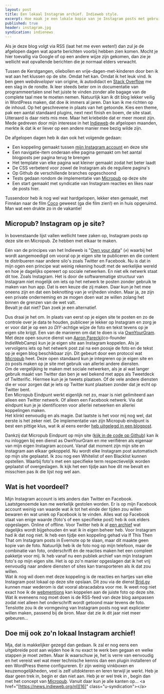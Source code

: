 ```yaml
---
layout: post
title: Een lokaal Instagram archief. Indieweb style. 
excerpt: Hoe maak je een lokale kopie van je Instagram posts met gebruik van eigen scripts en open source diensten?
published: true
header: instagram.jpg
syndication: indienews
---
```

Als je deze blog volgt via RSS (laat het me even weten!) dan zul je de afgelopen dagen wat aparte berichten voorbij hebben zien komen. Mocht je hier toevallig via Google of op een andere wijze zijn gekomen, dan zie je wellicht wat opvallende berichten die je normaal elders verwacht. 

Tussen de Kerstgangen, oliebollen en vrije-dagen-met-kinderen door ben ik wat aan het klussen op de site. Omdat het kan. Omdat ik het leuk vind. Ik ben geen *webdeveloper* van origine, ik autodidact en [Stack Overflow][1] me een slag in de rondte. Ik leer steeds beter om in documentatie van programmeertalen snel het juiste te vinden zonder alle bagage van de complete taal mee te moeten nemen. Natuurlijk kan ik dit blog lekker veilig in WordPress maken, dat doe ik immers al jaren. Dan kan ik me richten op de inhoud. Op het geschrevene in plaats van het getoonde. Kies een theme, pak een aantal standaard plugins, next next finish en boem, de site staat. Uiteraard is daar niets mis mee. Maar het kriebelde dat er meer moest zijn. Mede gedreven door mijn interesse in het [Indieweb][2] de afgelopen maanden, merkte ik dat ik er liever op een andere manier mee bezig wilde zijn. 

De afgelopen dagen heb ik dan ook het volgende gedaan: 
* Een koppeling gemaakt tussen [mijn Instagram account][3] en deze site
* Een navigatie-item onderaan elke pagina gemaakt om het aantal blogposts per pagina terug te brengen
* Het template van elke pagina wat kleiner gemaakt zodat het beter laadt
* De CSS verbeterd voor zowel de Instagram als de reguliere pagina's
* Op Github de verschillende branches opgeschoond
* Tests gedaan rondom de implementatie van [Micropub][4] op deze site
* Een start gemaakt met syndicatie van Instagram reacties en likes naar de posts hier.

Tussendoor heb ik nog wel wat hardgelopen, lekker eten gemaakt, met Finnéan naar de film [Coco][5] geweest (ga die film zien!) en in huis opgeruimd. Man wat een drukte zo in de vakantie!

## Micropub? Instagram op je site?
In bovenstaande lijst vallen wellicht twee zaken op, Instagram posts op deze site en Micropub. Ze hebben met elkaar te maken. 
  
Eén van de principes van het Indieweb is "[Own your data][6]" (✊) waarbij het wordt aangemoedigd om vooral op je eigen site te publiceren en die content te distribueren naar andere silo's zoals Twitter en Facebook. Nu is dat in mijn ogen een principe wat weinig rekening houdt met de werkelijke wereld en hoe je dagelijks opereert op sociale netwerken. En niet elk netwerk staat dit toe. Zoals Instagram. Het is door de softwarematige structuur van Instagram niet mogelijk om iets op het netwerk te posten zonder gebruik te maken van hun app. Dat is een keuze die zij maken. Daar kun je het mee oneens zijn en dat een beknotting van je vrijheden vinden. Maar ja, ze zijn een private onderneming en ze mogen doen wat ze willen zolang het binnen de grenzen van de wet valt.  
Bevalt je dat niet? Dan zoek je een alternatief. 

Dus draai je het om. In plaats van eerst op je eigen site te posten en zo de controle over je data te houden, publiceer je lekker op Instagram en zorg je er voor dat je op een zo *DIY*-achtige wijze de foto en tekst tevens op je eigen site krijgt. Een van de manieren om dat te doen is via [OwnYourGram][7]. Met deze open source dienst van [Aaron Parecki][8](co-founder IndieWebCamp) kun je je eigen site aan Instagram koppelen. Als je vervolgens iets op het netwerk post zal na een poosje de foto en de tekst op je eigen blog beschikbaar zijn. Dit gebeurt door een protocol wat [Micropub][9] heet. Deze open standaard kun je integreren op je eigen site en zo posts maken op je site met gebruik van allerlei andere diensten.  
Om de vergelijking te maken met sociale netwerken, als je al wat langer gebruik maakt van Twitter dan ben je wel bekend met apps als Tweetdeck of Twitterific. Hiermee kun je je tweets plaatsen. Of de vele andere diensten die er voor zorgen dat je iets op Twitter kunt plaatsen zonder dat je echt op Twitter bent.  
Een Micropub Eindpunt werkt eigenlijk net zo, maar is niet gelimiteerd aan alleen een Twitter netwerk. Of alleen een Facebook netwerk. Via dat eindpunt kun je je identificeren voor allerlei netwerken en allerlei koppelingen maken.  
Het klinkt eenvoudig en als magie. Dat laatste is het voor mij nog wel, dat eerste is het zeker niet. De implementatie van zijn Micropub eindpunt is best een pittige klus, wat ik al eens eerder [heb uitgelegd in een blogpost][10]. 

Dankzij dat Micropub Eindpunt op mijn site ([kijk in de code op Github][11]) kan ik nu inloggen bij een dienst as OwnYourGram en me verifiëren als eigenaar van mijn eigen Instagram account. Vanaf dat moment zijn mijn site en Instagram aan elkaar gekoppeld. Nu wordt elke Instagram post automatisch op mijn site geplaatst. Ik zou nog een Whitelist of een Blacklist kunnen opstellen. Waarbij foto's met een specifieke term respectievelijk worden geplaatst of overgeslagen. Ik kijk het een tijdje aan hoe dit me bevalt en misschien pas ik die lijst nog wel aan. 

## Wat is het voordeel?
Mijn Instagram account is iets anders dan Twitter en Facebook. Laatstgenoemde kan me werkelijk gestolen worden. Er is op mijn Facebook account weinig van waarde wat ik tot het einde der tijden zou willen bewaren én wat uniek op Facebook is te vinden. Alles wat op Facebook staat van enige waarde (foto's of een specifieke post) heb ik ook elders opgeslagen. Online of offline. Voor Twitter heb ik al [een archief][12] wat dagelijks wordt bijgehouden én wat ik in eigen beheer heb. Voor Instagram had ik dat nog niet. Ik heb een tijdje een koppeling gehad via If This Then That om Instagram posts in Evernote op te slaan, maar dit maakte geen kopie van de foto. Natuurlijk heb ik de foto nog op mijn telefoon, maar de combinatie van foto, onderschrift én de reacties maken het een compleet pakketje voor mij. 
Ik heb vanaf nu een publiek archief van mijn Instagram foto's op mijn eigen site. Het is op zo'n manier opgeslagen dat ik het vrij eenvoudig naar andere diensten of sites kan transporteren als ik dat zou willen.  
Wat ik nog wil doen met deze koppeling is de reacties en hartjes van elke Instagram post lokaal op deze site opslaan. Dit zou via de dienst [Brid.gy][13] kunnen maar wederom is dat vooral abracadabra voor me. Ik weet nog niet exact hoe ik de [webmentions][14] kan koppelen aan de juiste foto op deze site.  Wat ik eveneens nog moet doen is de RSS-feed van deze blog aanpassen zodat niet alleen het onderschrift wordt getoond maar tevens de foto. Tenslotte zou ik de vormgeving van Instagram posts nog wat explicieter willen maken, passend bij de bron. Maar dat zie ik dit jaar niet meer gebeuren...

## Doe mij ook zo'n lokaal Instagram archief!
Mja, dat is makkelijker gezegd dan gedaan. Ik zal er nog eens een uitgebreide post aan wijden hoe ik nu exact te werk ben gegaan en welke stappen je moet zetten. Maar ik waarschuw je, het is verre van eenvoudig en het vereist wel wat meer technische kennis dan een plugin installeren of een WordPress theme configureren. Er zijn weinig vinkboxen en keuzemogelijkheden, veel is zelf uitdokteren en leren terwijl je werkt. Heb je daar geen trek in, begin er dan niet aan. Heb je er wel trek in , begin dan met het concept van [Micropub][15]. Vanuit daar kun je alle kanten op...
\<a href="[https://news.indieweb.org/nl][16]" class="u-syndication"\>\</a\>

[1]:	https://stackoverflow.com/
[2]:	/Indieweb
[3]:	http://instagram.com/frankmeeuwsen
[4]:	/Micropub
[5]:	https://screenrant.com/pixar-coco-movie-easter-egg-secrets/
[6]:	https://indieweb.org/own_your_data
[7]:	https://ownyourgram.com/
[8]:	https://aaronparecki.com/
[9]:	https://indieweb.org/Micropub
[10]:	/Micropub
[11]:	https://github.com/frankmeeuwsen/DTD-Blog/commit/f23b143dbd2f56e503e222dc3d964a96c2fe1b3d
[12]:	http://twitter.frankmeeuwsen.com/
[13]:	https://brid.gy/instagram/frankmeeuwsen
[14]:	/webmentions
[15]:	https://indieweb.org/Micropub
[16]:	https://news.indieweb.org/nl